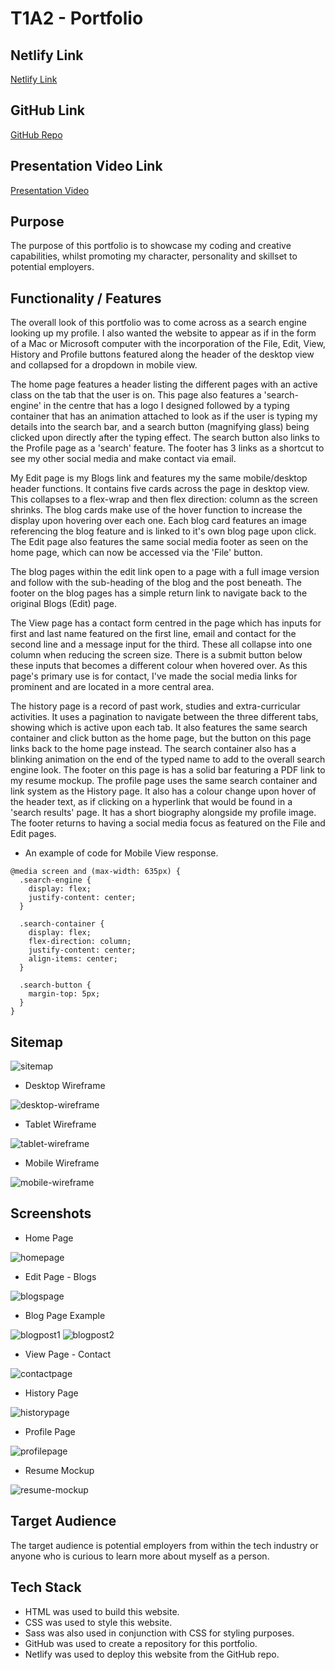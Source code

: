 # **T1A2 - Portfolio**
## Netlify Link
[Netlify Link](https://kelseyhardy.netlify.app/)
## GitHub Link
[GitHub Repo](https://github.com/kelshardy/KelseyHardy_T1A2)

## Presentation Video Link
[Presentation Video](https://youtu.be/NCU9Py7FMPI)

## **Purpose**

The purpose of this portfolio is to showcase my coding and creative capabilities, whilst promoting my character, personality and skillset to potential employers.

## **Functionality / Features**

The overall look of this portfolio was to come across as a search engine looking up my profile. I also wanted the website to appear as if in the form of a Mac or Microsoft computer with the incorporation of the File, Edit, View, History and Profile buttons featured along the header of the desktop view and collapsed for a dropdown in mobile view.

The home page features a header listing the different pages with an active class on the tab that the user is on. This page also features a 'search-engine' in the centre that has a logo I designed followed by a typing container that has an animation attached to look as if the user is typing my details into the search bar, and a search button (magnifying glass) being clicked upon directly after the typing effect.
The search button also links to the Profile page as a 'search' feature. 
The footer has 3 links as a shortcut to see my other social media and make contact via email.

My Edit page is my Blogs link and features my the same mobile/desktop header functions. It contains five cards across the page in desktop view. This collapses to a flex-wrap and then flex direction: column as the screen shrinks.
The blog cards make use of the hover function to increase the display upon hovering over each one. Each blog card features an image referencing the blog feature and is linked to it's own blog page upon click.
The Edit page also features the same social media footer as seen on the home page, which can now be accessed via the 'File' button.

The blog pages within the edit link open to a page with a full image version and follow with the sub-heading of the blog and the post beneath.
The footer on the blog pages has a simple return link to navigate back to the original Blogs (Edit) page.

The View page has a contact form centred in the page which has inputs for first and last name featured on the first line, email and contact for the second line and a message input for the third. These all collapse into one column when reducing the screen size. There is a submit button below these inputs that becomes a different colour when hovered over. As this page's primary use is for contact, I've made the social media links for prominent and are located in a more central area.

The history page is a record of past work, studies and extra-curricular activities. It uses a pagination to navigate between the three different tabs, showing which is active upon each tab. It also features the same search container and click button as the home page, but the button on this page links back to the home page instead. The search container also has a blinking animation on the end of the typed name to add to the overall search engine look. 
The footer on this page is has a solid bar featuring a PDF link to my resume mockup.
The profile page uses the same search container and link system as the History page. It also has a colour change upon hover of the header text, as if clicking on a hyperlink that would be found in a 'search results' page. It has a short biography alongside my profile image. The footer returns to having a social media focus as featured on the File and Edit pages.

- An example of code for Mobile View response.

```
@media screen and (max-width: 635px) {
  .search-engine {
    display: flex;
    justify-content: center;
  }

  .search-container {
    display: flex;
    flex-direction: column;
    justify-content: center;
    align-items: center;
  }

  .search-button {
    margin-top: 5px;
  }
}
```

## **Sitemap**

![sitemap](/docs/sitemap.png)

- Desktop Wireframe

![desktop-wireframe](/docs/Desktop-Wireframe.png)

- Tablet Wireframe

![tablet-wireframe](/docs/Tablet-Wireframe.png)

- Mobile Wireframe

![mobile-wireframe](/docs/Mobile-Wireframe.png)
## **Screenshots**

- Home Page

![homepage](/docs/Home%20Page.png)

- Edit Page - Blogs

![blogspage](/docs/Edit%20-%20Blog%20Page.png)

- Blog Page Example

![blogpost1](/docs/Blog%20Page%20Top.png)
![blogpost2](/docs/Blog%20Page%20Bottom.png)

- View Page - Contact

![contactpage](/docs/View%20-%20Contact%20Page.png)

- History Page

![historypage](/docs/History%20Page.png)

- Profile Page

![profilepage](/docs/Profile%20Page.png)

- Resume Mockup

![resume-mockup](/docs/Resume%20Mockup.png)

## **Target Audience**

The target audience is potential employers from within the tech industry or anyone who is curious to learn more about myself as a person.

## **Tech Stack**

- HTML was used to build this website.
- CSS was used to style this website.
- Sass was also used in conjunction with CSS for styling purposes.
- GitHub was used to create a repository for this portfolio.
- Netlify was used to deploy this website from the GitHub repo.